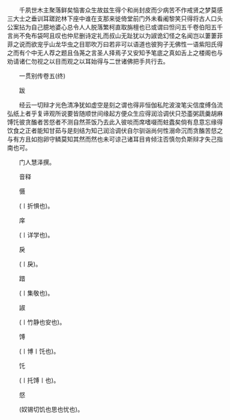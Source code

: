 <!-- { "loadSidebar": true } -->
　　千夙世木主聚落鲜矣恼害众生故兹生得个和尚封皮而少病苦不作戒贤之梦莫感三大士之垂训耳蹉跎林下座中谁在支那来徙倚堂前门外未看阇黎笑只得将古人口头公案拈为自己臆地婆心总令人人脱落繁柯直取旃檀也已或谓曰怛问五千卷伯阳五千言尚不免布袋呵且叹也仲尼删诗定礼而叔山无趾犹以为諔诡幻怪之名闻岂以萋萋菲菲之说而欲宠乎山龙华虫之目耶吹万曰若非可以语道也彼狗子无佛性一语紫阳氏得之而有个中无人荐之题且刍荛之言圣人择焉子又安知予笔底之真如舌上之楼阁也与劝请诸仁勿视之以目而观之以耳始得与二世诸佛把手共行去。

　　一贯别传卷五(终)

　　跋

　　经云一切辩才光色清净犹如虚空是刻之谓也得非恒伽私陀波浚笔尖信度缚刍流弘纸上者乎复谛观所说要皆随顺世间缘起方便众生应得润洽调伏只恐齑粥蔬羹胡麻馎饦彼贪醢者苦惄者不测自然茶饭乃去此入彼啖而席嗜啜而蛀蠹矣倘有息意忘缘得饮食之正者能知甘茹与是刻结为知己润洽调伏自尔驯诣尚何性溺命沉而贪醢苦惄之与有方且如抱卵守鳞莫知其然而然也未可谅己诸耳目肯倾注否慎勿负斯辩才失己指南也可。

　　门人慧泽撰。

　　音释

　　慑

　　(〡折惧也)。

　　庠

　　(〡详学也)。

　　戾

　　(〡戾)。

　　踖

　　(〡集敬也)。

　　諔

　　(〡竹静也安也)。

　　馎

　　(〡博〡饦也)。

　　饦

　　(〡托馎〡也)。

　　惄

　　(奴锡切饥也思也忧也)。
